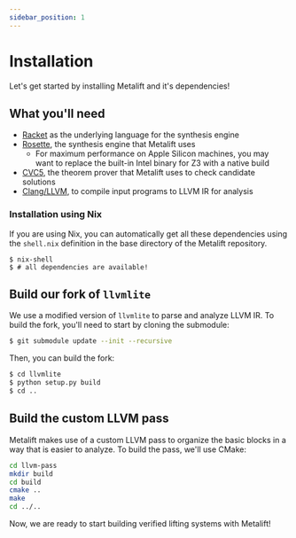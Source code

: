 ```yaml
---
sidebar_position: 1
---
```


# Installation
Let's get started by installing Metalift and it's dependencies!

## What you'll need
- [Racket](https://racket-lang.org) as the underlying language for the synthesis engine
- [Rosette](https://github.com/emina/rosette), the synthesis engine that Metalift uses
  - For maximum performance on Apple Silicon machines, you may want to replace the built-in Intel binary for Z3 with a native build
- [CVC5](https://cvc5.github.io/), the theorem prover that Metalift uses to check candidate solutions
- [Clang/LLVM](https://llvm.org), to compile input programs to LLVM IR for analysis

### Installation using Nix
If you are using Nix, you can automatically get all these dependencies using the `shell.nix` definition in the base directory of the Metalift repository.

```
$ nix-shell
$ # all dependencies are available!
```

## Build our fork of `llvmlite`
We use a modified version of `llvmlite` to parse and analyze LLVM IR. To build the fork, you'll need to start by cloning the submodule:

```bash
$ git submodule update --init --recursive
```

Then, you can build the fork:

```bash
$ cd llvmlite
$ python setup.py build
$ cd ..
```

## Build the custom LLVM pass
Metalift makes use of a custom LLVM pass to organize the basic blocks in a way that is easier to analyze. To build the pass, we'll use CMake:

```bash
cd llvm-pass
mkdir build
cd build
cmake ..
make 
cd ../..
```

Now, we are ready to start building verified lifting systems with Metalift!
